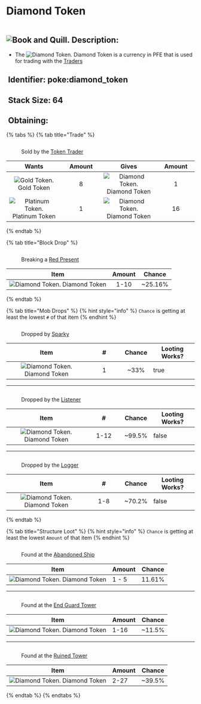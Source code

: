# Diamond Token

<figure><img src="https://github.com/user-attachments/assets/343bd597-b2ac-46ba-85a1-b711385968ff" alt=""><figcaption></figcaption></figure>

## <img src="https://minecraft.wiki/images/Book_and_Quill_JE2_BE2.png?2128f" alt="Book and Quill." data-size="line"> Description: <a href="#description" id="description"></a>

* The <img src="https://github.com/user-attachments/assets/343bd597-b2ac-46ba-85a1-b711385968ff" alt="Diamond Token." data-size="line"> Diamond Token is a currency in PFE that is used for trading with the [Traders](../../../mobs/traders/)

## <img src="https://minecraft.wiki/images/Name_Tag_JE2_BE2.png?cbdc1" alt="" data-size="line"> Identifier: **poke:diamond\_token** <a href="#identifier" id="identifier"></a>

## <img src="https://minecraft.wiki/images/Light_Gray_Bundle_JE1_BE1.png?b552e" alt="" data-size="line"> Stack Size: 64 <a href="#stack-size" id="stack-size"></a>

## <img src="https://minecraft.wiki/images/thumb/Crafting_Table_JE4_BE3.png/150px-Crafting_Table_JE4_BE3.png?5767f" alt="" data-size="line"> Obtaining: <a href="#obtaining" id="obtaining"></a>

{% tabs %}
{% tab title="Trade" %}
<figure><img src="https://github.com/user-attachments/assets/30c5b799-c00c-4ecd-b540-59b99cce7cbe" alt=""><figcaption><p>Sold by the <a href="../../../mobs/traders/token-trader.md">Token Trader</a></p></figcaption></figure>

<table data-full-width="false"><thead><tr><th align="center">Wants</th><th width="88" align="center">Amount</th><th align="center">Gives</th><th width="85" align="center">Amount</th></tr></thead><tbody><tr><td align="center"><img src="https://github.com/user-attachments/assets/38611ec4-5bcf-4443-93cc-604b57f75a40" alt="Gold Token." data-size="line"> Gold Token</td><td align="center">8</td><td align="center"><img src="https://github.com/user-attachments/assets/343bd597-b2ac-46ba-85a1-b711385968ff" alt="Diamond Token." data-size="line"> Diamond Token</td><td align="center">1</td></tr><tr><td align="center"><img src="https://github.com/user-attachments/assets/289ca6f1-7042-4ad3-8499-f60b764aaaf0" alt="Platinum Token." data-size="line"> Platinum Token</td><td align="center">1</td><td align="center"><img src="https://github.com/user-attachments/assets/343bd597-b2ac-46ba-85a1-b711385968ff" alt="Diamond Token." data-size="line"> Diamond Token</td><td align="center">16</td></tr></tbody></table>
{% endtab %}

{% tab title="Block Drop" %}
<figure><img src="https://github.com/user-attachments/assets/1bb9cac2-5c5d-44fc-9ad8-7e3934d76f5c" alt=""><figcaption><p>Breaking a <a href="../../../blocks/misc/red-present.md">Red Present</a> </p></figcaption></figure>

|                                                                       Item                                                                      | Amount |  Chance  |
| :---------------------------------------------------------------------------------------------------------------------------------------------: | :----: | :------: |
| <img src="https://github.com/user-attachments/assets/343bd597-b2ac-46ba-85a1-b711385968ff" alt="Diamond Token." data-size="line"> Diamond Token |  1-10  | \~25.16% |
{% endtab %}

{% tab title="Mob Drops" %}
{% hint style="info" %}
`Chance` is getting at least the lowest `#` of that item
{% endhint %}

<figure><img src="https://github.com/user-attachments/assets/4f0f486f-3fc3-4bbf-a1c6-3535293ad58d" alt=""><figcaption><p>Dropped by <a href="../../../mobs/bosses/sparky.md">Sparky</a></p></figcaption></figure>

<table><thead><tr><th align="center">Item</th><th width="78" align="center">#</th><th align="center">Chance</th><th data-type="checkbox">Looting Works?</th></tr></thead><tbody><tr><td align="center"><img src="https://github.com/user-attachments/assets/343bd597-b2ac-46ba-85a1-b711385968ff" alt="Diamond Token." data-size="line"> Diamond Token</td><td align="center">1</td><td align="center">~33%</td><td>true</td></tr></tbody></table>

***

<figure><img src="https://github.com/user-attachments/assets/f97af77c-129d-411d-9802-fc9a78c7bcd0" alt=""><figcaption><p>Dropped by the <a href="../../../mobs/bosses/the-listener.md">Listener</a></p></figcaption></figure>

<table><thead><tr><th align="center">Item</th><th width="78" align="center">#</th><th align="center">Chance</th><th data-type="checkbox">Looting Works?</th></tr></thead><tbody><tr><td align="center"><img src="https://github.com/user-attachments/assets/343bd597-b2ac-46ba-85a1-b711385968ff" alt="Diamond Token." data-size="line"> Diamond Token</td><td align="center">1-12</td><td align="center">~99.5%</td><td>false</td></tr></tbody></table>

***

<figure><img src="https://github.com/user-attachments/assets/f6faa954-9386-48c6-94e1-2adcdd984d5b" alt=""><figcaption><p>Dropped by the <a href="../../../mobs/bosses/the-logger.md">Logger</a></p></figcaption></figure>

<table><thead><tr><th align="center">Item</th><th width="78" align="center">#</th><th align="center">Chance</th><th data-type="checkbox">Looting Works?</th></tr></thead><tbody><tr><td align="center"><img src="https://github.com/user-attachments/assets/343bd597-b2ac-46ba-85a1-b711385968ff" alt="Diamond Token." data-size="line"> Diamond Token</td><td align="center">1-8</td><td align="center">~70.2%</td><td>false</td></tr></tbody></table>
{% endtab %}

{% tab title="Structure Loot" %}
{% hint style="info" %}
`Chance` is getting at least the lowest `Amount` of that item
{% endhint %}

<figure><img src="https://github.com/user-attachments/assets/ecb51b78-8302-4409-b89a-e3cc08226e4b" alt=""><figcaption><p>Found at the <a href="../../../sturctures/abandoned-ship.md">Abandoned Ship</a></p></figcaption></figure>

| Item                                                                                                                                            | Amount | Chance |
| ----------------------------------------------------------------------------------------------------------------------------------------------- | ------ | ------ |
| <img src="https://github.com/user-attachments/assets/343bd597-b2ac-46ba-85a1-b711385968ff" alt="Diamond Token." data-size="line"> Diamond Token | 1 - 5  | 11.61% |

***

<figure><img src="https://github.com/user-attachments/assets/5343169a-ca09-4e79-b623-7efddc0a2fac" alt=""><figcaption><p>Found at the <a href="../../../sturctures/end-guard-tower.md">End Guard Tower</a></p></figcaption></figure>

| Item                                                                                                                                            | Amount | Chance  |
| ----------------------------------------------------------------------------------------------------------------------------------------------- | ------ | ------- |
| <img src="https://github.com/user-attachments/assets/343bd597-b2ac-46ba-85a1-b711385968ff" alt="Diamond Token." data-size="line"> Diamond Token | 1-16   | \~11.5% |

***

<figure><img src="https://github.com/user-attachments/assets/2eb92e8c-cea5-4abc-9c21-1bb37642558e" alt=""><figcaption><p>Found at the <a href="../../../sturctures/ruined-tower.md">Ruined Tower</a></p></figcaption></figure>

| Item                                                                                                                                            | Amount | Chance  |
| ----------------------------------------------------------------------------------------------------------------------------------------------- | ------ | ------- |
| <img src="https://github.com/user-attachments/assets/343bd597-b2ac-46ba-85a1-b711385968ff" alt="Diamond Token." data-size="line"> Diamond Token | 2-27   | \~39.5% |
{% endtab %}
{% endtabs %}
